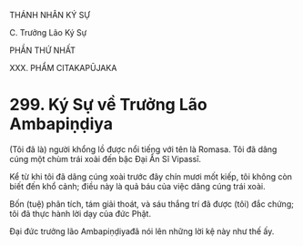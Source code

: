 THÁNH NHÂN KÝ SỰ

C. Trưởng Lão Ký Sự

PHẦN THỨ NHẤT

XXX. PHẨM CITAKAPŪJAKA

# 299. Ký Sự về Trưởng Lão Ambapiṇḍiya

(Tôi đã là) người khổng lồ được nổi tiếng với tên là Romasa. Tôi đã dâng cúng một chùm trái xoài đến bậc Đại Ẩn Sĩ Vipassī.

Kể từ khi tôi đã dâng cúng xoài trước đây chín mươi mốt kiếp, tôi không còn biết đến khổ cảnh; điều này là quả báu của việc dâng cúng trái xoài.

Bốn (tuệ) phân tích, tám giải thoát, và sáu thắng trí đã được (tôi) đắc chứng; tôi đã thực hành lời dạy của đức Phật.

Đại đức trưởng lão Ambapiṇḍiyađã nói lên những lời kệ này như thế ấy.
